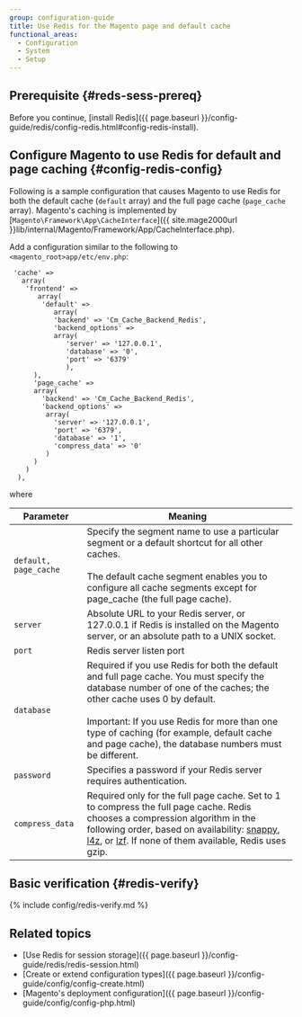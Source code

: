 ```yaml
---
group: configuration-guide
title: Use Redis for the Magento page and default cache
functional_areas:
  - Configuration
  - System
  - Setup
---
```


## Prerequisite {#reds-sess-prereq}

Before you continue, [install Redis]({{ page.baseurl }}/config-guide/redis/config-redis.html#config-redis-install).

## Configure Magento to use Redis for default and page caching {#config-redis-config}

Following is a sample configuration that causes Magento to use Redis for both the default cache (`default` array) and the full page cache (`page_cache` array). Magento's caching is implemented by [`Magento\Framework\App\CacheInterface`]({{ site.mage2000url }}lib/internal/Magento/Framework/App/CacheInterface.php).

Add a configuration similar to the following to `<magento_root>app/etc/env.php`:

```php?start_inline=1
 'cache' =>
   array(
    'frontend' =>
       array(
        'default' =>
           array(
           'backend' => 'Cm_Cache_Backend_Redis',
           'backend_options' =>
           array(
              'server' => '127.0.0.1',
              'database' => '0',
              'port' => '6379'
              ),
      ),
      'page_cache' =>
      array(
        'backend' => 'Cm_Cache_Backend_Redis',
        'backend_options' =>
         array(
           'server' => '127.0.0.1',
           'port' => '6379',
           'database' => '1',
           'compress_data' => '0'
         )
      )
    )
  ),
```
where

|Parameter|Meaning|
|--- |--- |
|`default, page_cache`|Specify the segment name to use a particular segment or a default shortcut for all other caches.<br><br>The default cache segment enables you to configure all cache segments except for page_cache (the full page cache).|
|`server`|Absolute URL to your Redis server, or 127.0.0.1 if Redis is installed on the Magento server, or an absolute path to a UNIX socket.|
|`port`|Redis server listen port|
|`database`|Required if you use Redis for both the default and full page cache. You must specify the database number of one of the caches; the other cache uses 0 by default.<br><br>Important: If you use Redis for more than one type of caching (for example, default cache and page cache), the database numbers must be different.|
|`password`|Specifies a password if your Redis server requires authentication.|
|`compress_data`|Required only for the full page cache. Set to 1 to compress the full page cache. Redis chooses a compression algorithm in the following order, based on availability: [snappy](https://github.com/google/snappy), [l4z](https://github.com/Cyan4973/lz4), or [lzf](http://oldhome.schmorp.de/marc/liblzf.html). If none of them available, Redis uses gzip.|


## Basic verification {#redis-verify}

{% include config/redis-verify.md %}

## Related topics

* [Use Redis for session storage]({{ page.baseurl }}/config-guide/redis/redis-session.html)
* [Create or extend configuration types]({{ page.baseurl }}/config-guide/config/config-create.html)
* [Magento's deployment configuration]({{ page.baseurl }}/config-guide/config/config-php.html)
